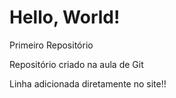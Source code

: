 # Hello, World!
 Primeiro Repositório

 Repositório criado na aula de Git
 
 Linha adicionada diretamente no site!!
